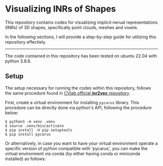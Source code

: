 # Visualizing INRs of Shapes

This repository contains codes for visualizing implicit nerual representations (INRs) of 3D shapes, specifically point clouds, meshes and voxels. 

In the following sections, I will provide a step-by-step guide for utilizing this repository effectiely. 

---

The code contained in this repository has been tested on ubuntu 22.04 with python 3.8.6.

## Setup

The setup necessary for running the codes within this repository, follows the same procedure found in [CVlab official **inr2vec** repository](https://github.com/CVLAB-Unibo/inr2vec).

First, create a virtual environment for installing `pycarus` library. This procedure can be directly done via python's API, following the procedure below:
```
$ python3 -m venv .venv
$ source .venv/bin/activate
$ pip install -U pip setuptools
$ pip install pycarus
```

Or alternatively, in case you want to have your virtual environment operate a specific version of python compatible with 'pycarus', you can make the virtual environment via conda (by either having conda or miniconda installed) as follows:
